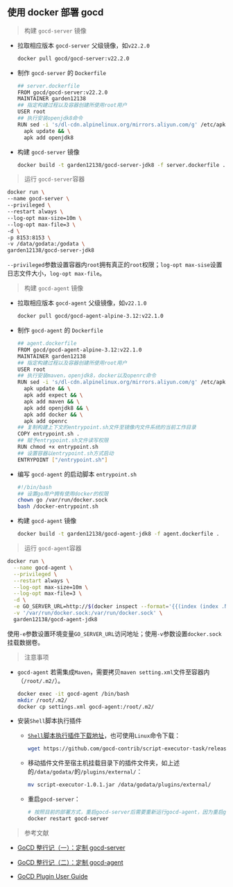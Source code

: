## 使用 docker 部署 gocd

> 构建 ```gocd-server``` 镜像

* 拉取相应版本 ```gocd-server``` 父级镜像，如```v22.2.0```
  
  ```bash
  docker pull gocd/gocd-server:v22.2.0
  ```

* 制作 ```gocd-server``` 的 ```Dockerfile```

  ```bash
  ## server.dockerfile
  FROM gocd/gocd-server:v22.2.0
  MAINTAINER garden12138
  ## 指定构建过程以及容器创建所使用root用户
  USER root
  ## 执行安装openjdk8命令
  RUN sed -i 's/dl-cdn.alpinelinux.org/mirrors.aliyun.com/g' /etc/apk/repositories && \  
    apk update && \
    apk add openjdk8
  ```

* 构建 ```gocd-server``` 镜像
  
  ```bash
  docker build -t garden12138/gocd-server-jdk8 -f server.dockerfile .
  ```

> 运行 ```gocd-server```容器
  
  ```bash
  docker run \
  --name gocd-server \
  --privileged \
  --restart always \
  --log-opt max-size=10m \
  --log-opt max-file=3 \
  -d \
  -p 8153:8153 \
  -v /data/godata:/godata \
  garden12138/gocd-server-jdk8
  ```

  ```--privileged```参数设置容器内```root```拥有真正的```root```权限；```log-opt max-sise```设置日志文件大小，```log-opt max-file```。

> 构建 ```gocd-agent``` 镜像
  
* 拉取相应版本 ```gocd-agent``` 父级镜像，如```v22.1.0```
  
  ```bash
  docker pull gocd/gocd-agent-alpine-3.12:v22.1.0
  ```

* 制作 ```gocd-agent``` 的 ```Dockerfile```

  ```bash
  ## agent.dockerfile
  FROM gocd/gocd-agent-alpine-3.12:v22.1.0
  MAINTAINER garden12138
  ## 指定构建过程以及容器创建所使用root用户
  USER root
  ## 执行安装maven，openjdk8，docker以及openrc命令
  RUN sed -i 's/dl-cdn.alpinelinux.org/mirrors.aliyun.com/g' /etc/apk/repositories && \ 
    apk update && \
    apk add expect && \
    apk add maven && \
    apk add openjdk8 && \
    apk add docker && \
    apk add openrc
  ## 复制构建上下文的entrypoint.sh文件至镜像内文件系统的当前工作目录
  COPY entrypoint.sh .
  ## 赋予entrypoint.sh文件读写权限
  RUN chmod +x entrypoint.sh
  ## 设置容器以entrypoint.sh方式启动
  ENTRYPOINT ["/entrypoint.sh"]
  ```

* 编写 ```gocd-agent``` 的启动脚本 ```entrypoint.sh```

  ```bash
  #!/bin/bash
  ## 设置go用户拥有使用docker的权限
  chown go /var/run/docker.sock
  bash /docker-entrypoint.sh
  ```

* 构建 ```gocd-agent``` 镜像

  ```bash
  docker build -t garden12138/gocd-agent-jdk8 -f agent.dockerfile .
  ```

> 运行 ```gocd-agent```容器

```bash
docker run \
  --name gocd-agent \
  --privileged \
  --restart always \
  --log-opt max-size=10m \
  --log-opt max-file=3 \
  -d \
  -e GO_SERVER_URL=http://$(docker inspect --format='{{(index (index .NetworkSettings.IPAddress))}}' gocd-server):8153/go \
  -v '/var/run/docker.sock:/var/run/docker.sock' \
  garden12138/gocd-agent-jdk8
```

使用```-e```参数设置环境变量```GO_SERVER_URL```访问地址；使用```-v```参数设置```docker.sock```挂载数据卷。

> 注意事项

* ```gocd-agent``` 若需集成```Maven```，需要拷贝```maven setting.xml```文件至容器内（```/root/.m2/```）。
  
  ```bash
  docker exec -it gocd-agent /bin/bash
  mkdir /root/.m2/
  docker cp settings.xml gocd-agent:/root/.m2/
  ```

* 安装```Shell```脚本执行插件
  
  * [```Shell```脚本执行插件下载地址](https://github.com/gocd-contrib/script-executor-task/releases/download/1.0.1/script-executor-1.0.1.jar)，也可使用```Linux```命令下载：

    ```bash
    wget https://github.com/gocd-contrib/script-executor-task/releases/download/1.0.1/script-executor-1.0.1.jar
    ```

  * 移动插件文件至宿主机挂载目录下的插件文件夹，如上述的```/data/godata/```的```/plugins/external/```：

    ```bash
    mv script-executor-1.0.1.jar /data/godata/plugins/external/
    ```
  
  * 重启```gocd-server```：

    ```bash
    # 按照目前的部署方式，重启gocd-server后需要重新运行gocd-agent，因为重启gocd-server后gocd-server的容器ip会发生变化
    docker restart gocd-server 
    ```
  
> 参考文献

* [GoCD 整行记（一）：定制 gocd-server](https://www.jianshu.com/p/e4e4ed65f100)
  
* [GoCD 整行记（二）：定制 gocd-agent](https://www.jianshu.com/p/6b0961d806d2)

* [GoCD Plugin User Guide](https://www.bookstack.cn/read/gocd-20.5-en/42e37f2ec557d5bc.md#ejh70a)
